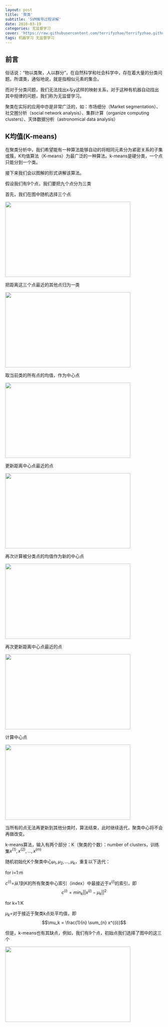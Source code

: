```yaml
---
layout: post
title: '聚类'
subtitle: 'SVM推导过程详解'
date: 2018-03-19
categories: 无监督学习
cover: 'https://raw.githubusercontent.com/terrifyzhao/terrifyzhao.github.io/master/assets/img/2018-03-18-%E8%81%9A%E7%B1%BB/cover.jpeg'
tags: 机器学习 无监督学习
---
```


## 前言

俗话说：“物以类聚，人以群分”，在自然科学和社会科学中，存在着大量的分类问题。所谓类，通俗地说，就是指相似元素的集合。

而对于分类问题，我们无法找出x与y这样的映射关系，对于这种有机器自动找出其中规律的问题，我们称为无监督学习。

聚类在实际的应用中亦是非常广泛的，如：市场细分（Market segmentation）、社交圈分析（social network analysis）、集群计算（organize computing clusters）、天体数据分析（astronomical data analysis）


## K均值(K-means)

在聚类分析中，我们希望能有一种算法能够自动的将相同元素分为紧密关系的子集或簇，K均值算法（K-means）为最广泛的一种算法。k-means是硬分类，一个点只能分到一个类。

接下来我们会以图解的形式讲解该算法。

假设我们有9个点，我们要把九个点分为三类

首先，我们在图中随机选择三个点

<img src="https://raw.githubusercontent.com/terrifyzhao/terrifyzhao.github.io/master/assets/img/2018-03-19-%E8%81%9A%E7%B1%BB/clustering1.jpg" width="400" height="240"/>

把距离这三个点最近的其他点归为一类

<img src="https://raw.githubusercontent.com/terrifyzhao/terrifyzhao.github.io/master/assets/img/2018-03-19-%E8%81%9A%E7%B1%BB/clustering2.jpg" width="400" height="240"/>

取当前类的所有点的均值，作为中心点

<img src="https://raw.githubusercontent.com/terrifyzhao/terrifyzhao.github.io/master/assets/img/2018-03-19-%E8%81%9A%E7%B1%BB/clustering3.jpg" width="400" height="240"/>

更新距离中心点最近的点

<img src="https://raw.githubusercontent.com/terrifyzhao/terrifyzhao.github.io/master/assets/img/2018-03-19-%E8%81%9A%E7%B1%BB/clustering4.jpg" width="400" height="240"/>

再次计算被分类点的均值作为新的中心点

<img src="https://raw.githubusercontent.com/terrifyzhao/terrifyzhao.github.io/master/assets/img/2018-03-19-%E8%81%9A%E7%B1%BB/clustering5.jpg" width="400" height="240"/>

再次更新距离中心点最近的点

<img src="https://raw.githubusercontent.com/terrifyzhao/terrifyzhao.github.io/master/assets/img/2018-03-19-%E8%81%9A%E7%B1%BB/clustering6.jpg" width="400" height="240"/>

计算中心点

<img src="https://raw.githubusercontent.com/terrifyzhao/terrifyzhao.github.io/master/assets/img/2018-03-19-%E8%81%9A%E7%B1%BB/clustering7.jpg" width="400" height="240"/>

当所有的点无法再更新到其他分类时，算法结束，此时继续迭代，聚类中心将不会再做改变。

k-means算法，输入有两个部分：K（聚类的个数）：number of clusters，训练集$x^{(1)},x^{(2)},...,x^{(m)}$ 

​随机初始化K个聚类中心$\mu_1,\mu_2,...,\mu_k$，重复以下迭代：


for i=1:m

$c^{(i)}$=从1到K的所有聚类中心索引（index）中最接近于$x^{(i)}$的索引，即
​ 
​$$c^{(i)}=min_k||x^{(i)}−\mu_k||^2$$

​for k=1:K

​$\mu_k$=对于接近于聚类k点处平均值，即
​ 
​$$\mu_k = \frac{1}{n} \sum_{n} x^{(i)}$$


但是，k-means也有其缺点，例如，我们有9个点，初始点我们选择了图中的这三个

<img src="https://raw.githubusercontent.com/terrifyzhao/terrifyzhao.github.io/master/assets/img/2018-03-19-%E8%81%9A%E7%B1%BB/clustering8.jpg" width="400" height="240"/>

